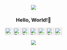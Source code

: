 <p align="center">
  <img src="https://capsule-render.vercel.app/api?type=waving&color=timeGradient&height=120&section=header&animation=twinkling" />
</p>

<h3 align="center">
  Hello, World!👋
</h3>

<p align="center">
  <img src="https://img.shields.io/badge/JavaScript-F7DF1E?style=flat-square&logo=javascript&logoColor=white" alt="JavaScript" height="23" />
  <img src="https://img.shields.io/badge/TypeScript-3178C6?style=flat-square&logo=typescript&logoColor=white" alt="TypeScript" height="23" />
  <img src="https://img.shields.io/badge/React-61DAFB?style=flat-square&logo=react&logoColor=white" alt="React" height="23" />
  <img src="https://img.shields.io/badge/React%20Native-61DAFB?style=flat-square&logo=react&logoColor=white" alt="React Native" height="23" />
  <img src="https://img.shields.io/badge/Node.js-339933?style=flat-square&logo=node.js&logoColor=white" alt="Node.js" height="23" />
  <img src="https://img.shields.io/badge/Express-000000?style=flat-square&logo=express&logoColor=white" alt="Express" height="23" />
  <img src="https://img.shields.io/badge/Nest.js-E0234E?style=flat-square&logo=nestjs&logoColor=white" alt="Nest.js" height="23" />
  
</p>

<p align="center">
  <img src="https://capsule-render.vercel.app/api?type=waving&color=timeGradient&height=120&section=footer&animation=twinkling" />
</p>
